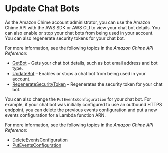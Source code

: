 # Update Chat Bots<a name="update-bots"></a>

As the Amazon Chime account administrator, you can use the Amazon Chime API with the AWS SDK or AWS CLI to view your chat bot details\. You can also enable or stop your chat bots from being used in your account\. You can also regenerate security tokens for your chat bot\. 

For more information, see the following topics in the *Amazon Chime API Reference*:
+ [GetBot](https://docs.aws.amazon.com/chime/latest/APIReference/API_GetBot.html) – Gets your chat bot details, such as bot email address and bot type\.
+ [UpdateBot](https://docs.aws.amazon.com/chime/latest/APIReference/API_UpdateBot.html) – Enables or stops a chat bot from being used in your account\.
+ [RegenerateSecurityToken](https://docs.aws.amazon.com/chime/latest/APIReference/API_RegenerateSecurityToken.html) – Regenerates the security token for your chat bot\.

You can also change the `PutEventsConfiguration` for your chat bot\. For example, if your chat bot was initially configured to use an outbound HTTPS endpoint, you can delete the previous events configuration and put a new events configuration for a Lambda function ARN\.

For more information, see the following topics in the *Amazon Chime API Reference*:
+ [DeleteEventsConfiguration](https://docs.aws.amazon.com/chime/latest/APIReference/API_DeleteEventsConfiguration.html)
+ [PutEventsConfiguration](https://docs.aws.amazon.com/chime/latest/APIReference/API_PutEventsConfiguration.html)